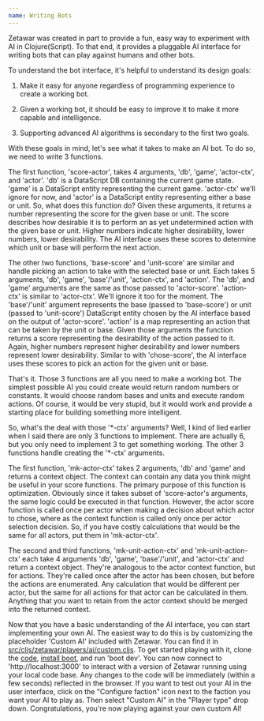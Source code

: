 ```yaml
---
name: Writing Bots
---
```


Zetawar was created in part to provide a fun, easy way to experiment with AI in
Clojure(Script). To that end, it provides a pluggable AI interface for writing
bots that can play against humans and other bots.

To understand the bot interface, it's helpful to understand its design goals:

1. Make it easy for anyone regardless of programming experience to create a
working bot.

2. Given a working bot, it should be easy to improve it to make it more capable
and intelligence.

3. Supporting advanced AI algorithms is secondary to the first two goals.

With these goals in mind, let's see what it takes to make an AI bot. To do so,
we need to write 3 functions.

The first function, 'score-actor', takes 4 arguments, 'db', 'game', 'actor-ctx',
and 'actor'. 'db' is a DataScript DB containing the current game state. 'game'
is a DataScript entity representing the current game. 'actor-ctx' we'll ignore
for now, and 'actor' is a DataScript entity representing either a base or unit.
So, what does this function do? Given these arguments, it returns a number
representing the score for the given base or unit. The score describes how
desirable it is to perform an as yet undetermined action with the given base or
unit. Higher numbers indicate higher desirability, lower numbers, lower
desirability. The AI interface uses these scores to determine which unit or base
will perform the next action.

The other two functions, 'base-score' and 'unit-score' are similar and handle
picking an action to take with the selected base or unit. Each takes 5
arguments, 'db', 'game', 'base'/'unit', 'action-ctx', and 'action'. The 'db',
and 'game' arguments are the same as those passed to 'actor-score'. 'action-ctx'
is similar to 'actor-ctx'. We'll ignore it too for the moment. The 'base'/'unit'
argument represents the base (passed to 'base-score') or unit (passed to
'unit-score') DataScript entity chosen by the AI interface based on the output
of 'actor-score'. 'action' is a map representing an action that can be taken by
the unit or base. Given those arguments the function returns a score
representing the desirability of the action passed to it. Again, higher numbers
represent higher desirability and lower numbers represent lower desirability.
Similar to with 'chose-score', the AI interface uses these scores to pick an
action for the given unit or base.

That's it. Those 3 functions are all you need to make a working bot. The
simplest possible AI you could create would return random numbers or constants.
It would choose random bases and units and execute random actions. Of course, it
would be very stupid, but it would work and provide a starting place for
building something more intelligent.

So, what's the deal with those '\*-ctx' arguments? Well, I kind of lied earlier
when I said there are only 3 functions to implement. There are actually 6, but
you only need to implement 3 to get something working. The other 3 functions
handle creating the '\*-ctx' arguments.

The first function, 'mk-actor-ctx' takes 2 arguments, 'db' and 'game' and
returns a context object. The context can contain any data you think might be
useful in your score functions. The primary purpose of this function is
optimization. Obviously since it takes subset of 'score-actor's arguments, the
same logic could be executed in that function. However, the actor score function
is called once per actor when making a decision about which actor to chose,
where as the context function is called only once per actor selection decision.
So, if you have costly calculations that would be the same for all actors, put
them in 'mk-actor-ctx'.

The second and third functions, 'mk-unit-action-ctx' and 'mk-unit-action-ctx'
each take 4 arguments 'db', 'game', 'base'/'unit', and 'actor-ctx' and return a
context object. They're analogous to the actor context function, but for
actions. They're called once after the actor has been chosen, but before the
actions are enumerated. Any calculation that would be different per actor, but
the same for all actions for that actor can be calculated in them. Anything that
you want to retain from the actor context should be merged into the returned
context.

Now that you have a basic understanding of the AI interface, you can start
implementing your own AI. The easiest way to do this is by customizing the
placeholder 'Custom AI' included with Zetawar. You can find it
in
[src/cljs/zetawar/players/ai/custom.cljs](https://github.com/Zetawar/zetawar/blob/481bfa3e789683b8216c0495babcd2e32aa8e86a/src/clj/zetawar/players/ai/custom.cljs).
To get started playing with it, clone
the
[code](https://github.com/Zetawar/zetawar),
[install boot](https://github.com/boot-clj/boot#install), and run 'boot dev'.
You can now connect to 'http://localhost:3000' to interact with a version of
Zetawar running using your local code base. Any changes to the code will be
immediately (within a few seconds) reflected in the browser. If you want to test
out your AI in the user interface, click on the "Configure faction" icon next to
the faction you want your AI to play as. Then select "Custom AI" in the "Player
type" drop down. Congratulations, you're now playing against your own custom AI!

